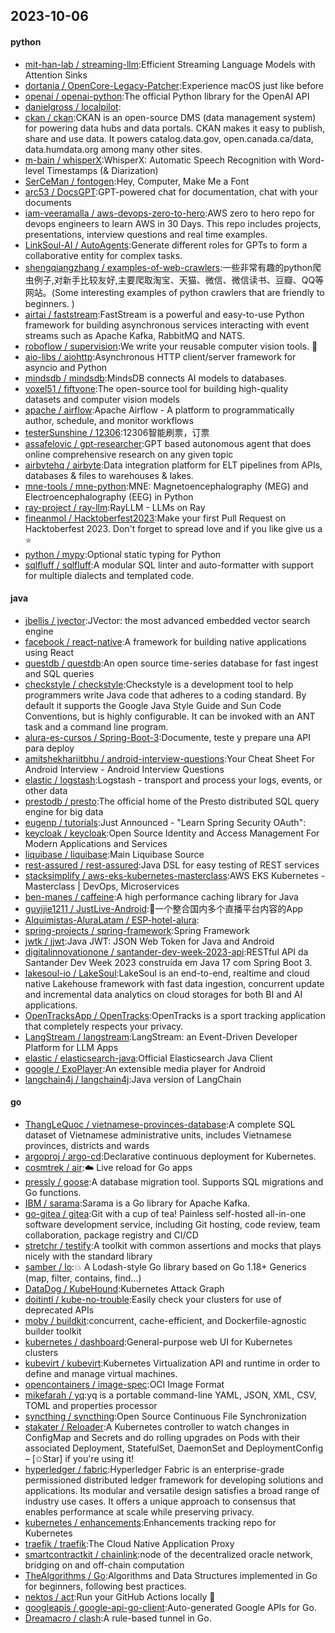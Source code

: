 ## 2023-10-06

#### python
* [mit-han-lab / streaming-llm](https://github.com/mit-han-lab/streaming-llm):Efficient Streaming Language Models with Attention Sinks
* [dortania / OpenCore-Legacy-Patcher](https://github.com/dortania/OpenCore-Legacy-Patcher):Experience macOS just like before
* [openai / openai-python](https://github.com/openai/openai-python):The official Python library for the OpenAI API
* [danielgross / localpilot](https://github.com/danielgross/localpilot):
* [ckan / ckan](https://github.com/ckan/ckan):CKAN is an open-source DMS (data management system) for powering data hubs and data portals. CKAN makes it easy to publish, share and use data. It powers catalog.data.gov, open.canada.ca/data, data.humdata.org among many other sites.
* [m-bain / whisperX](https://github.com/m-bain/whisperX):WhisperX: Automatic Speech Recognition with Word-level Timestamps (& Diarization)
* [SerCeMan / fontogen](https://github.com/SerCeMan/fontogen):Hey, Computer, Make Me a Font
* [arc53 / DocsGPT](https://github.com/arc53/DocsGPT):GPT-powered chat for documentation, chat with your documents
* [iam-veeramalla / aws-devops-zero-to-hero](https://github.com/iam-veeramalla/aws-devops-zero-to-hero):AWS zero to hero repo for devops engineers to learn AWS in 30 Days. This repo includes projects, presentations, interview questions and real time examples.
* [LinkSoul-AI / AutoAgents](https://github.com/LinkSoul-AI/AutoAgents):Generate different roles for GPTs to form a collaborative entity for complex tasks.
* [shengqiangzhang / examples-of-web-crawlers](https://github.com/shengqiangzhang/examples-of-web-crawlers):一些非常有趣的python爬虫例子,对新手比较友好,主要爬取淘宝、天猫、微信、微信读书、豆瓣、QQ等网站。(Some interesting examples of python crawlers that are friendly to beginners. )
* [airtai / faststream](https://github.com/airtai/faststream):FastStream is a powerful and easy-to-use Python framework for building asynchronous services interacting with event streams such as Apache Kafka, RabbitMQ and NATS.
* [roboflow / supervision](https://github.com/roboflow/supervision):We write your reusable computer vision tools. 💜
* [aio-libs / aiohttp](https://github.com/aio-libs/aiohttp):Asynchronous HTTP client/server framework for asyncio and Python
* [mindsdb / mindsdb](https://github.com/mindsdb/mindsdb):MindsDB connects AI models to databases.
* [voxel51 / fiftyone](https://github.com/voxel51/fiftyone):The open-source tool for building high-quality datasets and computer vision models
* [apache / airflow](https://github.com/apache/airflow):Apache Airflow - A platform to programmatically author, schedule, and monitor workflows
* [testerSunshine / 12306](https://github.com/testerSunshine/12306):12306智能刷票，订票
* [assafelovic / gpt-researcher](https://github.com/assafelovic/gpt-researcher):GPT based autonomous agent that does online comprehensive research on any given topic
* [airbytehq / airbyte](https://github.com/airbytehq/airbyte):Data integration platform for ELT pipelines from APIs, databases & files to warehouses & lakes.
* [mne-tools / mne-python](https://github.com/mne-tools/mne-python):MNE: Magnetoencephalography (MEG) and Electroencephalography (EEG) in Python
* [ray-project / ray-llm](https://github.com/ray-project/ray-llm):RayLLM - LLMs on Ray
* [fineanmol / Hacktoberfest2023](https://github.com/fineanmol/Hacktoberfest2023):Make your first Pull Request on Hacktoberfest 2023. Don't forget to spread love and if you like give us a ⭐️
* [python / mypy](https://github.com/python/mypy):Optional static typing for Python
* [sqlfluff / sqlfluff](https://github.com/sqlfluff/sqlfluff):A modular SQL linter and auto-formatter with support for multiple dialects and templated code.

#### java
* [jbellis / jvector](https://github.com/jbellis/jvector):JVector: the most advanced embedded vector search engine
* [facebook / react-native](https://github.com/facebook/react-native):A framework for building native applications using React
* [questdb / questdb](https://github.com/questdb/questdb):An open source time-series database for fast ingest and SQL queries
* [checkstyle / checkstyle](https://github.com/checkstyle/checkstyle):Checkstyle is a development tool to help programmers write Java code that adheres to a coding standard. By default it supports the Google Java Style Guide and Sun Code Conventions, but is highly configurable. It can be invoked with an ANT task and a command line program.
* [alura-es-cursos / Spring-Boot-3](https://github.com/alura-es-cursos/Spring-Boot-3):Documente, teste y prepare una API para deploy
* [amitshekhariitbhu / android-interview-questions](https://github.com/amitshekhariitbhu/android-interview-questions):Your Cheat Sheet For Android Interview - Android Interview Questions
* [elastic / logstash](https://github.com/elastic/logstash):Logstash - transport and process your logs, events, or other data
* [prestodb / presto](https://github.com/prestodb/presto):The official home of the Presto distributed SQL query engine for big data
* [eugenp / tutorials](https://github.com/eugenp/tutorials):Just Announced - "Learn Spring Security OAuth":
* [keycloak / keycloak](https://github.com/keycloak/keycloak):Open Source Identity and Access Management For Modern Applications and Services
* [liquibase / liquibase](https://github.com/liquibase/liquibase):Main Liquibase Source
* [rest-assured / rest-assured](https://github.com/rest-assured/rest-assured):Java DSL for easy testing of REST services
* [stacksimplify / aws-eks-kubernetes-masterclass](https://github.com/stacksimplify/aws-eks-kubernetes-masterclass):AWS EKS Kubernetes - Masterclass | DevOps, Microservices
* [ben-manes / caffeine](https://github.com/ben-manes/caffeine):A high performance caching library for Java
* [guyijie1211 / JustLive-Android](https://github.com/guyijie1211/JustLive-Android):📱一个整合国内多个直播平台内容的App
* [Alquimistas-AluraLatam / ESP-hotel-alura](https://github.com/Alquimistas-AluraLatam/ESP-hotel-alura):
* [spring-projects / spring-framework](https://github.com/spring-projects/spring-framework):Spring Framework
* [jwtk / jjwt](https://github.com/jwtk/jjwt):Java JWT: JSON Web Token for Java and Android
* [digitalinnovationone / santander-dev-week-2023-api](https://github.com/digitalinnovationone/santander-dev-week-2023-api):RESTful API da Santander Dev Week 2023 construída em Java 17 com Spring Boot 3.
* [lakesoul-io / LakeSoul](https://github.com/lakesoul-io/LakeSoul):LakeSoul is an end-to-end, realtime and cloud native Lakehouse framework with fast data ingestion, concurrent update and incremental data analytics on cloud storages for both BI and AI applications.
* [OpenTracksApp / OpenTracks](https://github.com/OpenTracksApp/OpenTracks):OpenTracks is a sport tracking application that completely respects your privacy.
* [LangStream / langstream](https://github.com/LangStream/langstream):LangStream: an Event-Driven Developer Platform for LLM Apps
* [elastic / elasticsearch-java](https://github.com/elastic/elasticsearch-java):Official Elasticsearch Java Client
* [google / ExoPlayer](https://github.com/google/ExoPlayer):An extensible media player for Android
* [langchain4j / langchain4j](https://github.com/langchain4j/langchain4j):Java version of LangChain

#### go
* [ThangLeQuoc / vietnamese-provinces-database](https://github.com/ThangLeQuoc/vietnamese-provinces-database):A complete SQL dataset of Vietnamese administrative units, includes Vietnamese provinces, districts and wards
* [argoproj / argo-cd](https://github.com/argoproj/argo-cd):Declarative continuous deployment for Kubernetes.
* [cosmtrek / air](https://github.com/cosmtrek/air):☁️ Live reload for Go apps
* [pressly / goose](https://github.com/pressly/goose):A database migration tool. Supports SQL migrations and Go functions.
* [IBM / sarama](https://github.com/IBM/sarama):Sarama is a Go library for Apache Kafka.
* [go-gitea / gitea](https://github.com/go-gitea/gitea):Git with a cup of tea! Painless self-hosted all-in-one software development service, including Git hosting, code review, team collaboration, package registry and CI/CD
* [stretchr / testify](https://github.com/stretchr/testify):A toolkit with common assertions and mocks that plays nicely with the standard library
* [samber / lo](https://github.com/samber/lo):💥 A Lodash-style Go library based on Go 1.18+ Generics (map, filter, contains, find...)
* [DataDog / KubeHound](https://github.com/DataDog/KubeHound):Kubernetes Attack Graph
* [doitintl / kube-no-trouble](https://github.com/doitintl/kube-no-trouble):Easily check your clusters for use of deprecated APIs
* [moby / buildkit](https://github.com/moby/buildkit):concurrent, cache-efficient, and Dockerfile-agnostic builder toolkit
* [kubernetes / dashboard](https://github.com/kubernetes/dashboard):General-purpose web UI for Kubernetes clusters
* [kubevirt / kubevirt](https://github.com/kubevirt/kubevirt):Kubernetes Virtualization API and runtime in order to define and manage virtual machines.
* [opencontainers / image-spec](https://github.com/opencontainers/image-spec):OCI Image Format
* [mikefarah / yq](https://github.com/mikefarah/yq):yq is a portable command-line YAML, JSON, XML, CSV, TOML and properties processor
* [syncthing / syncthing](https://github.com/syncthing/syncthing):Open Source Continuous File Synchronization
* [stakater / Reloader](https://github.com/stakater/Reloader):A Kubernetes controller to watch changes in ConfigMap and Secrets and do rolling upgrades on Pods with their associated Deployment, StatefulSet, DaemonSet and DeploymentConfig – [✩Star] if you're using it!
* [hyperledger / fabric](https://github.com/hyperledger/fabric):Hyperledger Fabric is an enterprise-grade permissioned distributed ledger framework for developing solutions and applications. Its modular and versatile design satisfies a broad range of industry use cases. It offers a unique approach to consensus that enables performance at scale while preserving privacy.
* [kubernetes / enhancements](https://github.com/kubernetes/enhancements):Enhancements tracking repo for Kubernetes
* [traefik / traefik](https://github.com/traefik/traefik):The Cloud Native Application Proxy
* [smartcontractkit / chainlink](https://github.com/smartcontractkit/chainlink):node of the decentralized oracle network, bridging on and off-chain computation
* [TheAlgorithms / Go](https://github.com/TheAlgorithms/Go):Algorithms and Data Structures implemented in Go for beginners, following best practices.
* [nektos / act](https://github.com/nektos/act):Run your GitHub Actions locally 🚀
* [googleapis / google-api-go-client](https://github.com/googleapis/google-api-go-client):Auto-generated Google APIs for Go.
* [Dreamacro / clash](https://github.com/Dreamacro/clash):A rule-based tunnel in Go.
